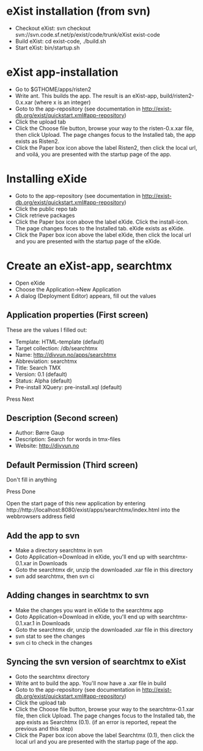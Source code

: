 # eXist installation (from svn)

- Checkout eXist: svn checkout svn://svn.code.sf.net/p/exist/code/trunk/eXist exist-code
- Build eXist: cd exist-code, ./build.sh
- Start eXist: bin/startup.sh

# eXist app-installation

- Go to $GTHOME/apps/risten2
- Write ant. This builds the app. The result is an eXist-app, build/risten2-0.x.xar (where x is an integer)
- Goto to the app-repository (see documentation in http://exist-db.org/exist/quickstart.xml#app-repository)
- Click the upload tab
- Click the Choose file button, browse your way to the risten-0.x.xar file, then click Upload. The page changes focus to the Installed tab, the app exists as Risten2.
- Click the Paper box icon above the label Risten2, then click the local url, and voilá, you are presented with the startup page of the app.

# Installing eXide

- Goto to the app-repository (see documentation in http://exist-db.org/exist/quickstart.xml#app-repository)
- Click the public repo tab
- Click retrieve packages
- Click the Paper box icon above the label eXide. Click the install-icon. The page changes foces to the Installed tab. eXide exists as eXide.
- Click the Paper box icon above the label eXide, then click the local url and you are presented with the startup page of the eXide.

# Create an eXist-app, searchtmx

- Open eXide
- Choose the Application->New Application
- A dialog (Deployment Editor) appears, fill out the values

## Application properties (First screen)

These are the values I filled out:

- Template: HTML-template (default)
- Target collection: /db/searchtmx
- Name: http://divvun.no/apps/searchtmx
- Abbreviation: searchtmx
- Title: Search TMX
- Version: 0.1 (default)
- Status: Alpha (default)
- Pre-install XQuery: pre-install.xql (default)

Press Next

## Description (Second screen)

- Author: Børre Gaup
- Description: Search for words in tmx-files
- Website: http://divvun.no

## Default Permission (Third screen)

Don't fill in anything

Press Done

Open the start page of this new application by entering http://http://localhost:8080/exist/apps/searchtmx/index.html into the webbrowsers address field

## Add the app to svn

- Make a directory searchtmx in svn
- Goto Application->Download in eXide, you'll end up with searchtmx-0.1.xar in Downloads
- Goto the searchtmx dir, unzip the downloaded .xar file in this directory
- svn add searchtmx, then svn ci

## Adding changes in searchtmx to svn

- Make the changes you want in eXide to the searchtmx app
- Goto Application->Download in eXide, you'll end up with searchtmx-0.1.xar.1 in Downloads
- Goto the searchtmx dir, unzip the downloaded .xar file in this directory
- svn stat to see the changes
- svn ci to check in the changes

## Syncing the svn version of searchtmx to eXist

- Goto the searchtmx directory
- Write ant to build the app. You'll now have a .xar file in build
- Goto to the app-repository (see documentation in http://exist-db.org/exist/quickstart.xml#app-repository)
- Click the upload tab
- Click the Choose file button, browse your way to the searchtmx-0.1.xar file, then click Upload. The page changes focus to the Installed tab, the app exists as Searchtmx (0.1). (if an error is reported, repeat the previous and this step)
- Click the Paper box icon above the label Searchtmx (0.1), then click the local url and you are presented with the startup page of the app.
